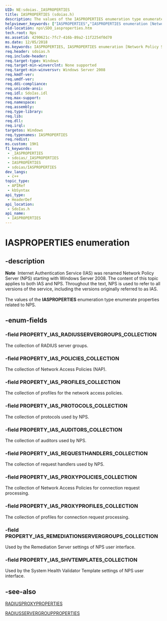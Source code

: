 ```yaml
---
UID: NE:sdoias._IASPROPERTIES
title: IASPROPERTIES (sdoias.h)
description: The values of the IASPROPERTIES enumeration type enumerate properties related to NPS.
helpviewer_keywords: ["IASPROPERTIES","IASPROPERTIES enumeration [Network Policy Server]","PROPERTY_IAS_AUDITORS_COLLECTION","PROPERTY_IAS_POLICIES_COLLECTION","PROPERTY_IAS_PROFILES_COLLECTION","PROPERTY_IAS_PROTOCOLS_COLLECTION","PROPERTY_IAS_PROXYPOLICIES_COLLECTION","PROPERTY_IAS_PROXYPROFILES_COLLECTION","PROPERTY_IAS_RADIUSSERVERGROUPS_COLLECTION","PROPERTY_IAS_REMEDIATIONSERVERGROUPS_COLLECTION","PROPERTY_IAS_REQUESTHANDLERS_COLLECTION","PROPERTY_IAS_SHVTEMPLATES_COLLECTION","_sdo_iasproperties","nps.SDO_iasproperties","sdo.iasproperties","sdoias/IASPROPERTIES","sdoias/PROPERTY_IAS_AUDITORS_COLLECTION","sdoias/PROPERTY_IAS_POLICIES_COLLECTION","sdoias/PROPERTY_IAS_PROFILES_COLLECTION","sdoias/PROPERTY_IAS_PROTOCOLS_COLLECTION","sdoias/PROPERTY_IAS_PROXYPOLICIES_COLLECTION","sdoias/PROPERTY_IAS_PROXYPROFILES_COLLECTION","sdoias/PROPERTY_IAS_RADIUSSERVERGROUPS_COLLECTION","sdoias/PROPERTY_IAS_REMEDIATIONSERVERGROUPS_COLLECTION","sdoias/PROPERTY_IAS_REQUESTHANDLERS_COLLECTION","sdoias/PROPERTY_IAS_SHVTEMPLATES_COLLECTION"]
old-location: nps\SDO_iasproperties.htm
tech.root: Nps
ms.assetid: 4290621c-7fc7-416b-89a2-11f2254f0d70
ms.date: 12/05/2018
ms.keywords: IASPROPERTIES, IASPROPERTIES enumeration [Network Policy Server], PROPERTY_IAS_AUDITORS_COLLECTION, PROPERTY_IAS_POLICIES_COLLECTION, PROPERTY_IAS_PROFILES_COLLECTION, PROPERTY_IAS_PROTOCOLS_COLLECTION, PROPERTY_IAS_PROXYPOLICIES_COLLECTION, PROPERTY_IAS_PROXYPROFILES_COLLECTION, PROPERTY_IAS_RADIUSSERVERGROUPS_COLLECTION, PROPERTY_IAS_REMEDIATIONSERVERGROUPS_COLLECTION, PROPERTY_IAS_REQUESTHANDLERS_COLLECTION, PROPERTY_IAS_SHVTEMPLATES_COLLECTION, _sdo_iasproperties, nps.SDO_iasproperties, sdo.iasproperties, sdoias/IASPROPERTIES, sdoias/PROPERTY_IAS_AUDITORS_COLLECTION, sdoias/PROPERTY_IAS_POLICIES_COLLECTION, sdoias/PROPERTY_IAS_PROFILES_COLLECTION, sdoias/PROPERTY_IAS_PROTOCOLS_COLLECTION, sdoias/PROPERTY_IAS_PROXYPOLICIES_COLLECTION, sdoias/PROPERTY_IAS_PROXYPROFILES_COLLECTION, sdoias/PROPERTY_IAS_RADIUSSERVERGROUPS_COLLECTION, sdoias/PROPERTY_IAS_REMEDIATIONSERVERGROUPS_COLLECTION, sdoias/PROPERTY_IAS_REQUESTHANDLERS_COLLECTION, sdoias/PROPERTY_IAS_SHVTEMPLATES_COLLECTION
req.header: sdoias.h
req.include-header: 
req.target-type: Windows
req.target-min-winverclnt: None supported
req.target-min-winversvr: Windows Server 2008
req.kmdf-ver: 
req.umdf-ver: 
req.ddi-compliance: 
req.unicode-ansi: 
req.idl: SdoIas.idl
req.max-support: 
req.namespace: 
req.assembly: 
req.type-library: 
req.lib: 
req.dll: 
req.irql: 
targetos: Windows
req.typenames: IASPROPERTIES
req.redist: 
ms.custom: 19H1
f1_keywords:
 - _IASPROPERTIES
 - sdoias/_IASPROPERTIES
 - IASPROPERTIES
 - sdoias/IASPROPERTIES
dev_langs:
 - c++
topic_type:
 - APIRef
 - kbSyntax
api_type:
 - HeaderDef
api_location:
 - SdoIas.h
api_name:
 - IASPROPERTIES
---
```


# IASPROPERTIES enumeration


## -description

<div class="alert"><b>Note</b>  Internet Authentication Service (IAS) was renamed Network Policy Server (NPS) starting with Windows Server 2008. The content of this topic applies to both IAS and NPS. Throughout the text, NPS is used to refer to all versions of the service, including the versions originally referred to as IAS.</div><div> </div>The values of the 
<b>IASPROPERTIES</b> enumeration type enumerate properties related to NPS.

## -enum-fields

### -field PROPERTY_IAS_RADIUSSERVERGROUPS_COLLECTION

The collection of RADIUS server groups.

### -field PROPERTY_IAS_POLICIES_COLLECTION

The collection of Network Access Policies (NAP).

### -field PROPERTY_IAS_PROFILES_COLLECTION

The collection of profiles for the network access policies.

### -field PROPERTY_IAS_PROTOCOLS_COLLECTION

The collection of protocols used by NPS.

### -field PROPERTY_IAS_AUDITORS_COLLECTION

The collection of auditors used by NPS.

### -field PROPERTY_IAS_REQUESTHANDLERS_COLLECTION

The collection of request handlers used by NPS.

### -field PROPERTY_IAS_PROXYPOLICIES_COLLECTION

The collection of Network Access Policies for connection request processing.

### -field PROPERTY_IAS_PROXYPROFILES_COLLECTION

The collection of profiles for connection request processing.

### -field PROPERTY_IAS_REMEDIATIONSERVERGROUPS_COLLECTION

Used by the Remediation Server settings of NPS user interface.

### -field PROPERTY_IAS_SHVTEMPLATES_COLLECTION

Used by the System Health Validator Template settings of NPS user interface.

## -see-also

<a href="https://docs.microsoft.com/windows/desktop/api/sdoias/ne-sdoias-radiusproxyproperties">RADIUSPROXYPROPERTIES</a>



<a href="https://docs.microsoft.com/windows/desktop/api/sdoias/ne-sdoias-radiusservergroupproperties">RADIUSSERVERGROUPPROPERTIES</a>

